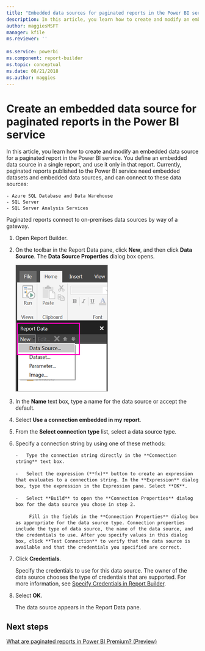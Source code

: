 ```yaml
---
title: "Embedded data sources for paginated reports in the Power BI service | Microsoft Docs"
description: In this article, you learn how to create and modify an embedded data source in a paginated report in the Power BI service.
author: maggiesMSFT
manager: kfile
ms.reviewer: ''

ms.service: powerbi
ms.component: report-builder
ms.topic: conceptual
ms.date: 08/21/2018
ms.author: maggies
---
```

# Create an embedded data source for paginated reports in the Power BI service
In this article, you learn how to create and modify an embedded data source for a paginated report in the Power BI service. You define an embedded data source in a single report, and use it only in that report. Currently, paginated reports published to the Power BI service need embedded datasets and embedded data sources, and can connect to these data sources:

    - Azure SQL Database and Data Warehouse
    - SQL Server
    - SQL Server Analysis Services 

Paginated reports connect to on-premises data sources by way of a gateway. 
  
1. Open Report Builder.

1. On the toolbar in the Report Data pane, click **New**, and then click **Data Source**. The **Data Source Properties** dialog box opens.

    ![New Data Source](media/paginated-reports-embedded-data-source/power-bi-paginated-new-data-source.png)
  
2.  In the **Name** text box, type a name for the data source or accept the default.  
  
3.  Select **Use a connection embedded in my report**.  
  
1.  From the **Select connection type** list, select a data source type. 

1.  Specify a connection string by using one of these methods:  
  
        -   Type the connection string directly in the **Connection string** text box. 
  
        -   Select the expression (**fx)** button to create an expression that evaluates to a connection string. In the **Expression** dialog box, type the expression in the Expression pane. Select **OK**. 
  
        -   Select **Build** to open the **Connection Properties** dialog box for the data source you chose in step 2.  
  
             Fill in the fields in the **Connection Properties** dialog box as appropriate for the data source type. Connection properties include the type of data source, the name of the data source, and the credentials to use. After you specify values in this dialog box, click **Test Connection** to verify that the data source is available and that the credentials you specified are correct.  
  
4.  Click **Credentials**.  
  
     Specify the credentials to use for this data source. The owner of the data source chooses the type of credentials that are supported. For more information, see [Specify Credentials in Report Builder](http://msdn.microsoft.com/library/7412ce68-aece-41c0-8c37-76a0e54b6b53).  
  
5.  Select **OK**.  
  
     The data source appears in the Report Data pane.  

## Next steps

[What are paginated reports in Power BI Premium? (Preview)](paginated-reports-report-builder-power-bi.md)